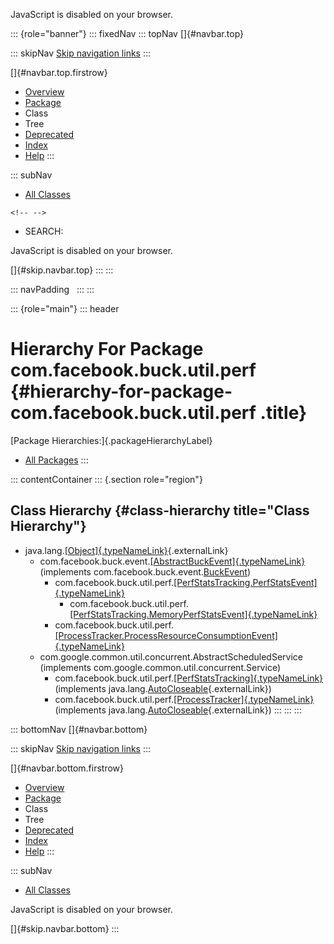 <div>

JavaScript is disabled on your browser.

</div>

::: {role="banner"}
::: fixedNav
::: topNav
[]{#navbar.top}

::: skipNav
[Skip navigation links](#skip.navbar.top "Skip navigation links")
:::

[]{#navbar.top.firstrow}

-   [Overview](../../../../../index.html)
-   [Package](package-summary.html)
-   Class
-   Tree
-   [Deprecated](../../../../../deprecated-list.html)
-   [Index](../../../../../index-all.html)
-   [Help](../../../../../help-doc.html)
:::

::: subNav
-   [All Classes](../../../../../allclasses.html)

```{=html}
<!-- -->
```
-   SEARCH:

<div>

<div>

JavaScript is disabled on your browser.

</div>

</div>

[]{#skip.navbar.top}
:::
:::

::: navPadding
 
:::
:::

::: {role="main"}
::: header
# Hierarchy For Package com.facebook.buck.util.perf {#hierarchy-for-package-com.facebook.buck.util.perf .title}

[Package Hierarchies:]{.packageHierarchyLabel}

-   [All Packages](../../../../../overview-tree.html)
:::

::: contentContainer
::: {.section role="region"}
## Class Hierarchy {#class-hierarchy title="Class Hierarchy"}

-   java.lang.[[Object]{.typeNameLink}](http://docs.oracle.com/javase/7/docs/api/java/lang/Object.html?is-external=true "class or interface in java.lang"){.externalLink}
    -   com.facebook.buck.event.[[AbstractBuckEvent]{.typeNameLink}](../../event/AbstractBuckEvent.html "class in com.facebook.buck.event")
        (implements
        com.facebook.buck.event.[BuckEvent](../../event/BuckEvent.html "interface in com.facebook.buck.event"))
        -   com.facebook.buck.util.perf.[[PerfStatsTracking.PerfStatsEvent]{.typeNameLink}](PerfStatsTracking.PerfStatsEvent.html "class in com.facebook.buck.util.perf")
            -   com.facebook.buck.util.perf.[[PerfStatsTracking.MemoryPerfStatsEvent]{.typeNameLink}](PerfStatsTracking.MemoryPerfStatsEvent.html "class in com.facebook.buck.util.perf")
        -   com.facebook.buck.util.perf.[[ProcessTracker.ProcessResourceConsumptionEvent]{.typeNameLink}](ProcessTracker.ProcessResourceConsumptionEvent.html "class in com.facebook.buck.util.perf")
    -   com.google.common.util.concurrent.AbstractScheduledService
        (implements com.google.common.util.concurrent.Service)
        -   com.facebook.buck.util.perf.[[PerfStatsTracking]{.typeNameLink}](PerfStatsTracking.html "class in com.facebook.buck.util.perf")
            (implements
            java.lang.[AutoCloseable](http://docs.oracle.com/javase/7/docs/api/java/lang/AutoCloseable.html?is-external=true "class or interface in java.lang"){.externalLink})
        -   com.facebook.buck.util.perf.[[ProcessTracker]{.typeNameLink}](ProcessTracker.html "class in com.facebook.buck.util.perf")
            (implements
            java.lang.[AutoCloseable](http://docs.oracle.com/javase/7/docs/api/java/lang/AutoCloseable.html?is-external=true "class or interface in java.lang"){.externalLink})
:::
:::
:::

::: bottomNav
[]{#navbar.bottom}

::: skipNav
[Skip navigation links](#skip.navbar.bottom "Skip navigation links")
:::

[]{#navbar.bottom.firstrow}

-   [Overview](../../../../../index.html)
-   [Package](package-summary.html)
-   Class
-   Tree
-   [Deprecated](../../../../../deprecated-list.html)
-   [Index](../../../../../index-all.html)
-   [Help](../../../../../help-doc.html)
:::

::: subNav
-   [All Classes](../../../../../allclasses.html)

<div>

<div>

JavaScript is disabled on your browser.

</div>

</div>

[]{#skip.navbar.bottom}
:::
